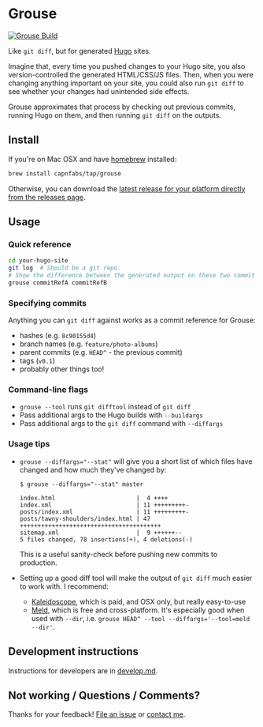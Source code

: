 # Grouse

[![Grouse Build](https://circleci.com/gh/capnfabs/grouse.svg?style=shield)](https://circleci.com/gh/capnfabs/grouse)

Like `git diff`, but for generated [Hugo](https://gohugo.io) sites.

Imagine that, every time you pushed changes to your Hugo site, you also version-controlled the generated HTML/CSS/JS files. Then, when you were changing anything important on your site, you could also run `git diff` to see whether your changes had unintended side effects.

Grouse approximates that process by checking out previous commits, running Hugo on them, and then running `git diff` on the outputs.

## Install

If you're on Mac OSX and have [homebrew](https://brew.sh) installed:

```sh
brew install capnfabs/tap/grouse
```

Otherwise, you can download the [latest release for your platform directly from the releases page](https://github.com/capnfabs/grouse/releases/latest).

## Usage

### Quick reference

```sh
cd your-hugo-site
git log  # Should be a git repo.
# Show the difference between the generated output on these two commit references.
grouse commitRefA commitRefB
```

### Specifying commits

Anything you can `git diff` against works as a commit reference for Grouse:
- hashes (e.g. `8c90155d4`)
- branch names (e.g. `feature/photo-albums`)
- parent commits (e.g. `HEAD^` - the previous commit)
- tags (`v0.1`)
- probably other things too!

### Command-line flags

- `grouse --tool` runs `git difftool` instead of `git diff`
- Pass additional args to the Hugo builds with `--buildargs`
- Pass additional args to the `git diff` command with `--diffargs`

### Usage tips

- `grouse --diffargs="--stat"` will give you a short list of which files have changed and how much they've changed by:

    ```
    $ grouse --diffargs="--stat" master

    index.html                       |  4 ++++
    index.xml                        | 11 +++++++++-
    posts/index.xml                  | 11 +++++++++-
    posts/tawny-shoulders/index.html | 47 ++++++++++++++++++++++++++++++++++++++++
    sitemap.xml                      |  9 ++++++--
    5 files changed, 78 insertions(+), 4 deletions(-)
    ```

    This is a useful sanity-check before pushing new commits to production.

- Setting up a good diff tool will make the output of `git diff` much easier to work with. I recommend:
  - [Kaleidoscope](https://www.kaleidoscopeapp.com/), which is paid, and OSX only, but really easy-to-use
  - [Meld](http://meldmerge.org/), which is free and cross-platform. It's especially good when used with `--dir`, i.e. `grouse HEAD^ --tool --diffargs='--tool=meld --dir'`.

## Development instructions

Instructions for developers are in [develop.md](develop.md).

## Not working / Questions / Comments?

Thanks for your feedback! [File an issue](issues) or [contact me](https://capnfabs.net/contact).
